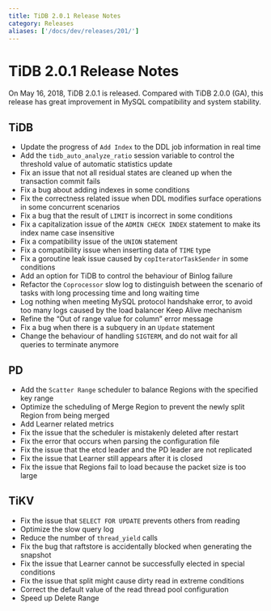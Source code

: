 ```yaml
---
title: TiDB 2.0.1 Release Notes
category: Releases
aliases: ['/docs/dev/releases/201/']
---
```


# TiDB 2.0.1 Release Notes

On May 16, 2018, TiDB 2.0.1 is released. Compared with TiDB 2.0.0 (GA), this release has great improvement in MySQL compatibility and system stability.

## TiDB

- Update the progress of `Add Index` to the DDL job information in real time
- Add the `tidb_auto_analyze_ratio` session variable to control the threshold value of automatic statistics update
- Fix an issue that not all residual states are cleaned up when the transaction commit fails
- Fix a bug about adding indexes in some conditions
- Fix the correctness related issue when DDL modifies surface operations in some concurrent scenarios
- Fix a bug that the result of `LIMIT` is incorrect in some conditions
- Fix a capitalization issue of the `ADMIN CHECK INDEX` statement to make its index name case insensitive
- Fix a compatibility issue of the `UNION` statement
- Fix a compatibility issue when inserting data of `TIME` type
- Fix a goroutine leak issue caused by `copIteratorTaskSender` in some conditions
- Add an option for TiDB to control the behaviour of Binlog failure
- Refactor the `Coprocessor` slow log to distinguish between the scenario of tasks with long processing time and long waiting time
- Log nothing when meeting MySQL protocol handshake error, to avoid too many logs caused by the load balancer Keep Alive mechanism
- Refine the “Out of range value for column” error message
- Fix a bug when there is a subquery in an `Update` statement
- Change the behaviour of handling `SIGTERM`, and do not wait for all queries to terminate anymore

## PD

- Add the `Scatter Range` scheduler to balance Regions with the specified key range
- Optimize the scheduling of Merge Region to prevent the newly split Region from being merged
- Add Learner related metrics
- Fix the issue that the scheduler is mistakenly deleted after restart
- Fix the error that occurs when parsing the configuration file
- Fix the issue that the etcd leader and the PD leader are not replicated
- Fix the issue that Learner still appears after it is closed
- Fix the issue that Regions fail to load because the packet size is too large

## TiKV

- Fix the issue that `SELECT FOR UPDATE` prevents others from reading
- Optimize the slow query log
- Reduce the number of `thread_yield` calls
- Fix the bug that raftstore is accidentally blocked when generating the snapshot
- Fix the issue that Learner cannot be successfully elected in special conditions
- Fix the issue that split might cause dirty read in extreme conditions
- Correct the default value of the read thread pool configuration
- Speed up Delete Range
